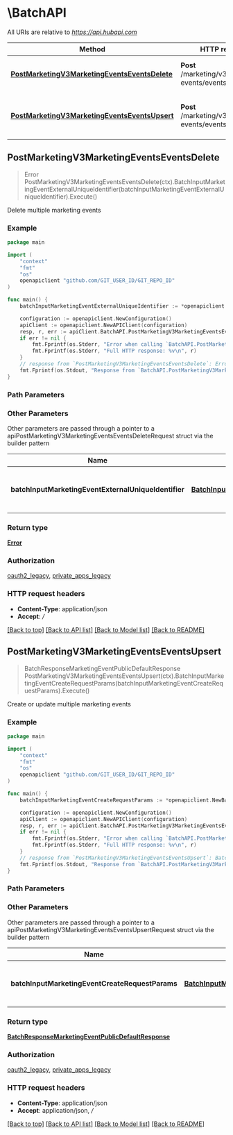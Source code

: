 # \BatchAPI

All URIs are relative to *https://api.hubapi.com*

Method | HTTP request | Description
------------- | ------------- | -------------
[**PostMarketingV3MarketingEventsEventsDelete**](BatchAPI.md#PostMarketingV3MarketingEventsEventsDelete) | **Post** /marketing/v3/marketing-events/events/delete | Delete multiple marketing events
[**PostMarketingV3MarketingEventsEventsUpsert**](BatchAPI.md#PostMarketingV3MarketingEventsEventsUpsert) | **Post** /marketing/v3/marketing-events/events/upsert | Create or update multiple marketing events



## PostMarketingV3MarketingEventsEventsDelete

> Error PostMarketingV3MarketingEventsEventsDelete(ctx).BatchInputMarketingEventExternalUniqueIdentifier(batchInputMarketingEventExternalUniqueIdentifier).Execute()

Delete multiple marketing events



### Example

```go
package main

import (
	"context"
	"fmt"
	"os"
	openapiclient "github.com/GIT_USER_ID/GIT_REPO_ID"
)

func main() {
	batchInputMarketingEventExternalUniqueIdentifier := *openapiclient.NewBatchInputMarketingEventExternalUniqueIdentifier([]openapiclient.MarketingEventExternalUniqueIdentifier{*openapiclient.NewMarketingEventExternalUniqueIdentifier("ExternalAccountId_example", "ExternalEventId_example", int32(123))}) // BatchInputMarketingEventExternalUniqueIdentifier | The details of the marketing events to delete

	configuration := openapiclient.NewConfiguration()
	apiClient := openapiclient.NewAPIClient(configuration)
	resp, r, err := apiClient.BatchAPI.PostMarketingV3MarketingEventsEventsDelete(context.Background()).BatchInputMarketingEventExternalUniqueIdentifier(batchInputMarketingEventExternalUniqueIdentifier).Execute()
	if err != nil {
		fmt.Fprintf(os.Stderr, "Error when calling `BatchAPI.PostMarketingV3MarketingEventsEventsDelete``: %v\n", err)
		fmt.Fprintf(os.Stderr, "Full HTTP response: %v\n", r)
	}
	// response from `PostMarketingV3MarketingEventsEventsDelete`: Error
	fmt.Fprintf(os.Stdout, "Response from `BatchAPI.PostMarketingV3MarketingEventsEventsDelete`: %v\n", resp)
}
```

### Path Parameters



### Other Parameters

Other parameters are passed through a pointer to a apiPostMarketingV3MarketingEventsEventsDeleteRequest struct via the builder pattern


Name | Type | Description  | Notes
------------- | ------------- | ------------- | -------------
 **batchInputMarketingEventExternalUniqueIdentifier** | [**BatchInputMarketingEventExternalUniqueIdentifier**](BatchInputMarketingEventExternalUniqueIdentifier.md) | The details of the marketing events to delete | 

### Return type

[**Error**](Error.md)

### Authorization

[oauth2_legacy](../README.md#oauth2_legacy), [private_apps_legacy](../README.md#private_apps_legacy)

### HTTP request headers

- **Content-Type**: application/json
- **Accept**: */*

[[Back to top]](#) [[Back to API list]](../README.md#documentation-for-api-endpoints)
[[Back to Model list]](../README.md#documentation-for-models)
[[Back to README]](../README.md)


## PostMarketingV3MarketingEventsEventsUpsert

> BatchResponseMarketingEventPublicDefaultResponse PostMarketingV3MarketingEventsEventsUpsert(ctx).BatchInputMarketingEventCreateRequestParams(batchInputMarketingEventCreateRequestParams).Execute()

Create or update multiple marketing events



### Example

```go
package main

import (
	"context"
	"fmt"
	"os"
	openapiclient "github.com/GIT_USER_ID/GIT_REPO_ID"
)

func main() {
	batchInputMarketingEventCreateRequestParams := *openapiclient.NewBatchInputMarketingEventCreateRequestParams([]openapiclient.MarketingEventCreateRequestParams{*openapiclient.NewMarketingEventCreateRequestParams("ExternalAccountId_example", "EventOrganizer_example", "ExternalEventId_example", "EventName_example")}) // BatchInputMarketingEventCreateRequestParams | The details of the marketing events to upsert

	configuration := openapiclient.NewConfiguration()
	apiClient := openapiclient.NewAPIClient(configuration)
	resp, r, err := apiClient.BatchAPI.PostMarketingV3MarketingEventsEventsUpsert(context.Background()).BatchInputMarketingEventCreateRequestParams(batchInputMarketingEventCreateRequestParams).Execute()
	if err != nil {
		fmt.Fprintf(os.Stderr, "Error when calling `BatchAPI.PostMarketingV3MarketingEventsEventsUpsert``: %v\n", err)
		fmt.Fprintf(os.Stderr, "Full HTTP response: %v\n", r)
	}
	// response from `PostMarketingV3MarketingEventsEventsUpsert`: BatchResponseMarketingEventPublicDefaultResponse
	fmt.Fprintf(os.Stdout, "Response from `BatchAPI.PostMarketingV3MarketingEventsEventsUpsert`: %v\n", resp)
}
```

### Path Parameters



### Other Parameters

Other parameters are passed through a pointer to a apiPostMarketingV3MarketingEventsEventsUpsertRequest struct via the builder pattern


Name | Type | Description  | Notes
------------- | ------------- | ------------- | -------------
 **batchInputMarketingEventCreateRequestParams** | [**BatchInputMarketingEventCreateRequestParams**](BatchInputMarketingEventCreateRequestParams.md) | The details of the marketing events to upsert | 

### Return type

[**BatchResponseMarketingEventPublicDefaultResponse**](BatchResponseMarketingEventPublicDefaultResponse.md)

### Authorization

[oauth2_legacy](../README.md#oauth2_legacy), [private_apps_legacy](../README.md#private_apps_legacy)

### HTTP request headers

- **Content-Type**: application/json
- **Accept**: application/json, */*

[[Back to top]](#) [[Back to API list]](../README.md#documentation-for-api-endpoints)
[[Back to Model list]](../README.md#documentation-for-models)
[[Back to README]](../README.md)

